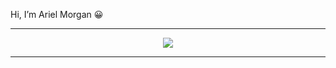 Hi, I’m Ariel Morgan 😀

<hr/>

<!-- My Gif the Dragon Ball -->
<center>
  <image widht="100px" src="https://github.com/morgan-ariel/morgan-ariel/blob/main/dragon-ball-gif.gif" />
</center>
    
<hr/>
    
<!---
Welcome to my personal repository! :)
--->
